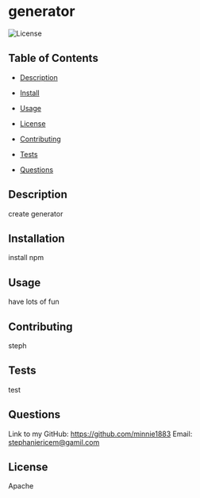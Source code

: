 # generator
  ![License](https://img.shields.io/badge/license-Apache-green.svg)
  
  ## Table of Contents
  * [Description](#description)

  * [Install](#installation)

  * [Usage](#usage)

  * [License](#license)

  * [Contributing](#contributing)

  * [Tests](#tests)

  * [Questions](#questions)

  
  ## Description
  create generator  

  ## Installation
  install npm

  ## Usage
  have lots of fun

  ## Contributing
  steph

  ## Tests
  test   

  ## Questions
  Link to my GitHub: https://github.com/minnie1883
  Email: stephaniericem@gamil.com 
  ## License
  Apache
